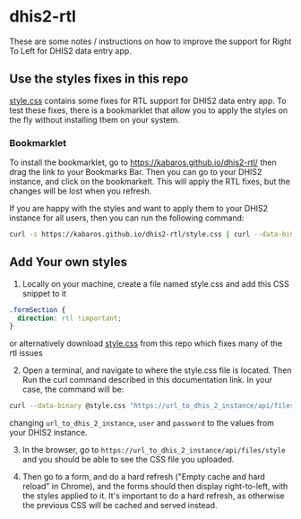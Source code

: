 # dhis2-rtl

These are some notes / instructions on how to improve the support for Right To Left for DHIS2 data entry app.

## Use the styles fixes in this repo

[style.css](./style.css) contains some fixes for RTL support for DHIS2 data entry app. To test these fixes, there is a bookmarklet that allow you to apply the styles on the fly without installing them on your system.

### Bookmarklet

To install the bookmarklet, go to https://kabaros.github.io/dhis2-rtl/ then drag the link to your Bookmarks Bar. Then you can go to your DHIS2 instance, and click on the bookmarkelt. This will apply the RTL fixes, but the changes will be lost when you refresh.

If you are happy with the styles and want to apply them to your DHIS2 instance for all users, then you can run the following command:


```bash
curl -s https://kabaros.github.io/dhis2-rtl/style.css | curl --data-binary @- "https://url_to_dhis_2_instance/api/files/style"  -H "Content-Type:text/css" -u user:password
```

## Add Your own styles


1. Locally on your machine, create a file named style.css and add this CSS snippet to it

```css
.formSection {
  direction: rtl !important;
}
```

or alternatively download [style.css](./style.css) from this repo which fixes many of the rtl issues

2. Open a terminal, and navigate to where the style.css file is located. Then Run the curl command described in this documentation link. In your case, the command will be:

```bash
curl --data-binary @style.css "https://url_to_dhis_2_instance/api/files/style"  -H "Content-Type:text/css" -u user:password
```

changing `url_to_dhis_2_instance`, `user` and `password` to the values from your DHIS2 instance.

3. In the browser, go to `https://url_to_dhis_2_instance/api/files/style` and you should be able to see the CSS file you uploaded.

4. Then go to a form, and do a hard refresh ("Empty cache and hard reload"  in Chrome), and the forms should then display right-to-left, with the styles applied to it. It's important to do a hard refresh, as otherwise the previous CSS will be cached and served instead.
